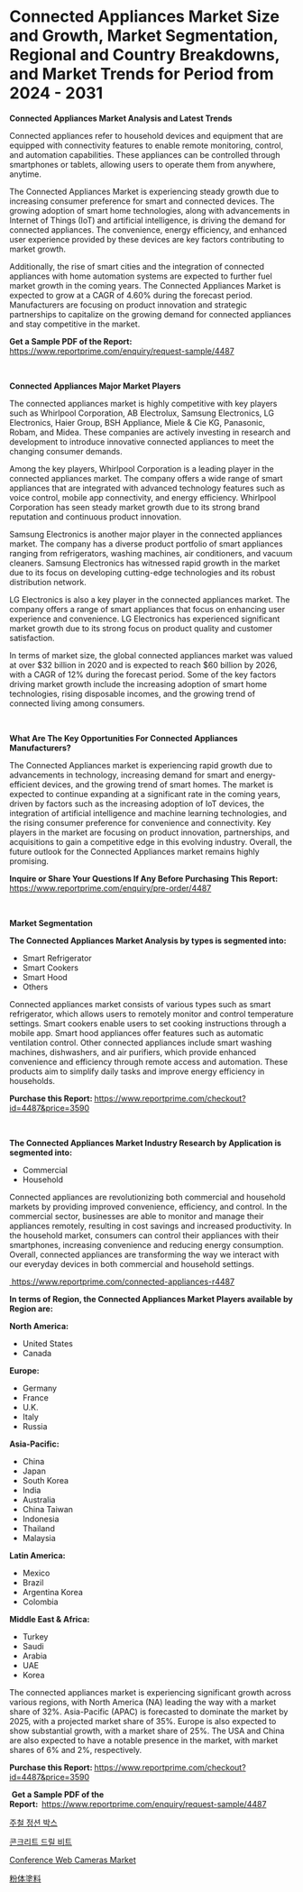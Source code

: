 <p><h1>Connected Appliances Market Size and Growth, Market Segmentation, Regional and Country Breakdowns, and Market Trends for Period from 2024 -  2031</h1></p><p><strong>Connected Appliances Market Analysis and Latest Trends</strong></p>
<p><p>Connected appliances refer to household devices and equipment that are equipped with connectivity features to enable remote monitoring, control, and automation capabilities. These appliances can be controlled through smartphones or tablets, allowing users to operate them from anywhere, anytime.</p><p>The Connected Appliances Market is experiencing steady growth due to increasing consumer preference for smart and connected devices. The growing adoption of smart home technologies, along with advancements in Internet of Things (IoT) and artificial intelligence, is driving the demand for connected appliances. The convenience, energy efficiency, and enhanced user experience provided by these devices are key factors contributing to market growth.</p><p>Additionally, the rise of smart cities and the integration of connected appliances with home automation systems are expected to further fuel market growth in the coming years. The Connected Appliances Market is expected to grow at a CAGR of 4.60% during the forecast period. Manufacturers are focusing on product innovation and strategic partnerships to capitalize on the growing demand for connected appliances and stay competitive in the market.</p></p>
<p><strong>Get a Sample PDF of the Report:&nbsp;</strong> <a href="https://www.reportprime.com/enquiry/request-sample/4487">https://www.reportprime.com/enquiry/request-sample/4487</a></p>
<p>&nbsp;</p>
<p><strong>Connected Appliances Major Market Players</strong></p>
<p><p>The connected appliances market is highly competitive with key players such as Whirlpool Corporation, AB Electrolux, Samsung Electronics, LG Electronics, Haier Group, BSH Appliance, Miele & Cie KG, Panasonic, Robam, and Midea. These companies are actively investing in research and development to introduce innovative connected appliances to meet the changing consumer demands.</p><p>Among the key players, Whirlpool Corporation is a leading player in the connected appliances market. The company offers a wide range of smart appliances that are integrated with advanced technology features such as voice control, mobile app connectivity, and energy efficiency. Whirlpool Corporation has seen steady market growth due to its strong brand reputation and continuous product innovation.</p><p>Samsung Electronics is another major player in the connected appliances market. The company has a diverse product portfolio of smart appliances ranging from refrigerators, washing machines, air conditioners, and vacuum cleaners. Samsung Electronics has witnessed rapid growth in the market due to its focus on developing cutting-edge technologies and its robust distribution network.</p><p>LG Electronics is also a key player in the connected appliances market. The company offers a range of smart appliances that focus on enhancing user experience and convenience. LG Electronics has experienced significant market growth due to its strong focus on product quality and customer satisfaction.</p><p>In terms of market size, the global connected appliances market was valued at over $32 billion in 2020 and is expected to reach $60 billion by 2026, with a CAGR of 12% during the forecast period. Some of the key factors driving market growth include the increasing adoption of smart home technologies, rising disposable incomes, and the growing trend of connected living among consumers.</p></p>
<p>&nbsp;</p>
<p><strong>What Are The Key Opportunities For Connected Appliances Manufacturers?</strong></p>
<p><p>The Connected Appliances market is experiencing rapid growth due to advancements in technology, increasing demand for smart and energy-efficient devices, and the growing trend of smart homes. The market is expected to continue expanding at a significant rate in the coming years, driven by factors such as the increasing adoption of IoT devices, the integration of artificial intelligence and machine learning technologies, and the rising consumer preference for convenience and connectivity. Key players in the market are focusing on product innovation, partnerships, and acquisitions to gain a competitive edge in this evolving industry. Overall, the future outlook for the Connected Appliances market remains highly promising.</p></p>
<p><strong>Inquire or Share Your Questions If Any Before Purchasing This Report:</strong> <a href="https://www.reportprime.com/enquiry/pre-order/4487">https://www.reportprime.com/enquiry/pre-order/4487</a></p>
<p>&nbsp;</p>
<p><strong>Market Segmentation</strong></p>
<p><strong>The Connected Appliances Market Analysis by types is segmented into:</strong></p>
<p><ul><li>Smart Refrigerator</li><li>Smart Cookers</li><li>Smart Hood</li><li>Others</li></ul></p>
<p><p>Connected appliances market consists of various types such as smart refrigerator, which allows users to remotely monitor and control temperature settings. Smart cookers enable users to set cooking instructions through a mobile app. Smart hood appliances offer features such as automatic ventilation control. Other connected appliances include smart washing machines, dishwashers, and air purifiers, which provide enhanced convenience and efficiency through remote access and automation. These products aim to simplify daily tasks and improve energy efficiency in households.</p></p>
<p><strong>Purchase this Report:&nbsp;</strong><a href="https://www.reportprime.com/checkout?id=4487&price=3590">https://www.reportprime.com/checkout?id=4487&price=3590</a></p>
<p>&nbsp;</p>
<p><strong>The Connected Appliances Market Industry Research by Application is segmented into:</strong></p>
<p><ul><li>Commercial</li><li>Household</li></ul></p>
<p><p>Connected appliances are revolutionizing both commercial and household markets by providing improved convenience, efficiency, and control. In the commercial sector, businesses are able to monitor and manage their appliances remotely, resulting in cost savings and increased productivity. In the household market, consumers can control their appliances with their smartphones, increasing convenience and reducing energy consumption. Overall, connected appliances are transforming the way we interact with our everyday devices in both commercial and household settings.</p></p>
<p><a href="https://www.reportprime.com/connected-appliances-r4487">&nbsp;https://www.reportprime.com/connected-appliances-r4487</a></p>
<p><strong>In terms of Region, the Connected Appliances Market Players available by Region are:</strong></p>
<p>
    <p> <strong> North America: </strong>
        <ul>
            <li>United States</li>
            <li>Canada</li>
        </ul>
        </p> 
    <p> <strong> Europe: </strong>
        <ul>
            <li>Germany</li>
            <li>France</li>
            <li>U.K.</li>
            <li>Italy</li>
            <li>Russia</li>
        </ul>
        </p> 
    <p> <strong> Asia-Pacific: </strong>
        <ul>
            <li>China</li>
            <li>Japan</li>
            <li>South Korea</li>
            <li>India</li>
            <li>Australia</li>
            <li>China Taiwan</li>
            <li>Indonesia</li>
            <li>Thailand</li>
            <li>Malaysia</li>
        </ul>
        </p> 
    <p> <strong> Latin America: </strong>
        <ul>
            <li>Mexico</li>
            <li>Brazil</li>
            <li>Argentina Korea</li>
            <li>Colombia</li>
        </ul>
        </p> 
    <p> <strong> Middle East & Africa: </strong>
        <ul>
            <li>Turkey</li>
            <li>Saudi</li>
            <li>Arabia</li>
            <li>UAE</li>
            <li>Korea</li>
        </ul>
    </p>
    </p>
<p><p>The connected appliances market is experiencing significant growth across various regions, with North America (NA) leading the way with a market share of 32%. Asia-Pacific (APAC) is forecasted to dominate the market by 2025, with a projected market share of 35%. Europe is also expected to show substantial growth, with a market share of 25%. The USA and China are also expected to have a notable presence in the market, with market shares of 6% and 2%, respectively.</p></p>
<p><strong>Purchase this Report: </strong><a href="https://www.reportprime.com/checkout?id=4487&price=3590">https://www.reportprime.com/checkout?id=4487&price=3590</a></p>
<p>&nbsp;<strong>Get a Sample PDF of the Report:&nbsp;&nbsp;</strong><a href="https://www.reportprime.com/enquiry/request-sample/4487">https://www.reportprime.com/enquiry/request-sample/4487</a></p>
<p><strong></strong></p>
<p><p><a href="https://medium.com/@obiemante1922/%EC%A3%BC%EB%AC%BC-%EC%A0%91%EC%86%8D%EC%83%81%EC%9E%90-%EC%8B%9C%EC%9E%A5-%EC%9C%A0%ED%98%95-%EC%9D%91%EC%9A%A9-%EB%B0%8F-%EC%A7%80%EB%A6%AC%EC%97%90-%EB%8C%80%ED%95%9C-%ED%8F%AC%EA%B4%84%EC%A0%81-%EC%9D%B8-%ED%8F%89%EA%B0%80-710e2b9680d3">주철 정션 박스</a></p><p><a href="https://medium.com/@wheelgg5674537/%EC%BD%98%ED%81%AC%EB%A6%AC%ED%8A%B8-%EB%93%9C%EB%A6%B4-%EB%B9%84%ED%8A%B8-%EC%8B%9C%EC%9E%A5-%EA%B7%9C%EB%AA%A8-cagr-2024-2030%EB%85%84-%ED%8A%B8%EB%A0%8C%EB%93%9C-688c79ea88b7">콘크리트 드릴 비트</a></p><p><a href="https://github.com/ElmoRunolfsson2023/Market-Research-Report-List-1/blob/main/conference-web-cameras-market.md">Conference Web Cameras Market</a></p><p><a href="https://github.com/MosesSpinka1914/Market-Research-Report-List-1/blob/main/463541378448.md">粉体塗料</a></p></p>